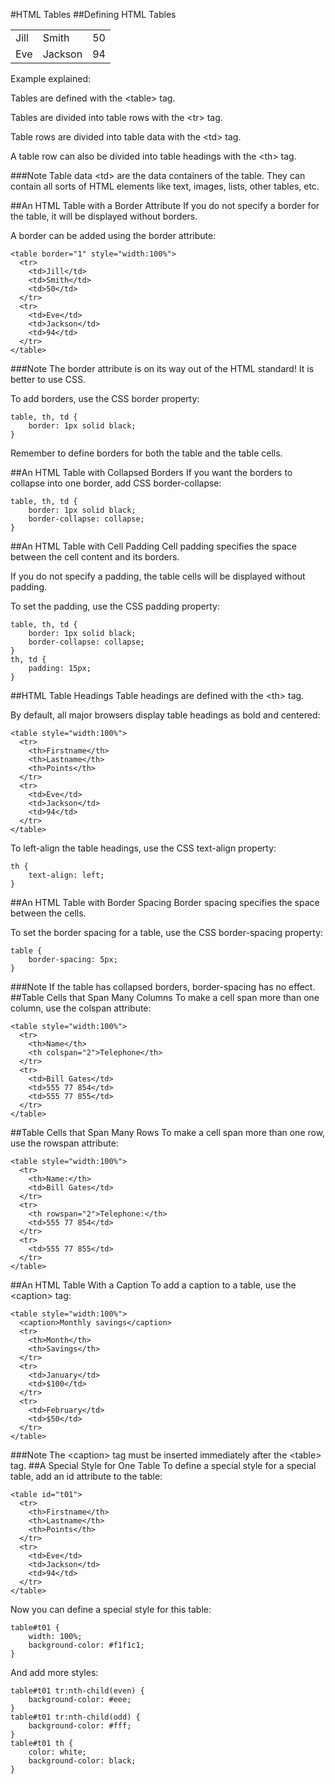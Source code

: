 #HTML Tables
##Defining HTML Tables
	<table style="width:100%">
	  <tr>
	    <td>Jill</td>
	    <td>Smith</td> 
	    <td>50</td>
	  </tr>
	  <tr>
	    <td>Eve</td>
	    <td>Jackson</td> 
	    <td>94</td>
	  </tr>
	</table>


	
Example explained:

Tables are defined with the \<table> tag.

Tables are divided into table rows with the \<tr> tag.

Table rows are divided into table data with the \<td> tag.

A table row can also be divided into table headings with the \<th> tag.

###Note
Table data \<td> are the data containers of the table.
They can contain all sorts of HTML elements like text, images, lists, other tables, etc.

##An HTML Table with a Border Attribute
If you do not specify a border for the table, it will be displayed without borders.

A border can be added using the border attribute:

	<table border="1" style="width:100%">
	  <tr>
	    <td>Jill</td>
	    <td>Smith</td> 
	    <td>50</td>
	  </tr>
	  <tr>
	    <td>Eve</td>
	    <td>Jackson</td> 
	    <td>94</td>
	  </tr>
	</table>

###Note	
The border attribute is on its way out of the HTML standard! It is better to use CSS.

To add borders, use the CSS border property:

	table, th, td {
	    border: 1px solid black;
	}

Remember to define borders for both the table and the table cells.

##An HTML Table with Collapsed Borders
If you want the borders to collapse into one border, add CSS border-collapse:

	table, th, td {
	    border: 1px solid black;
	    border-collapse: collapse;
	}

##An HTML Table with Cell Padding
Cell padding specifies the space between the cell content and its borders.

If you do not specify a padding, the table cells will be displayed without padding.

To set the padding, use the CSS padding property:

	table, th, td {
	    border: 1px solid black;
	    border-collapse: collapse;
	}
	th, td {
	    padding: 15px;
	}

##HTML Table Headings
Table headings are defined with the \<th> tag.

By default, all major browsers display table headings as bold and centered:

	<table style="width:100%">
	  <tr>
	    <th>Firstname</th>
	    <th>Lastname</th> 
	    <th>Points</th>
	  </tr>
	  <tr>
	    <td>Eve</td>
	    <td>Jackson</td> 
	    <td>94</td>
	  </tr>
	</table>

To left-align the table headings, use the CSS text-align property:


	th {
	    text-align: left;
	}

##An HTML Table with Border Spacing
Border spacing specifies the space between the cells.

To set the border spacing for a table, use the CSS border-spacing property:

	table {
	    border-spacing: 5px;
	}

###Note	
If the table has collapsed borders, border-spacing has no effect.
##Table Cells that Span Many Columns
To make a cell span more than one column, use the colspan attribute:

	<table style="width:100%">
	  <tr>
	    <th>Name</th>
	    <th colspan="2">Telephone</th>
	  </tr>
	  <tr>
	    <td>Bill Gates</td>
	    <td>555 77 854</td>
	    <td>555 77 855</td>
	  </tr>
	</table>

##Table Cells that Span Many Rows
To make a cell span more than one row, use the rowspan attribute:

	<table style="width:100%">
	  <tr>
	    <th>Name:</th>
	    <td>Bill Gates</td>
	  </tr>
	  <tr>
	    <th rowspan="2">Telephone:</th>
	    <td>555 77 854</td>
	  </tr>
	  <tr>
	    <td>555 77 855</td>
	  </tr>
	</table>

##An HTML Table With a Caption
To add a caption to a table, use the \<caption> tag:

	<table style="width:100%">
	  <caption>Monthly savings</caption>
	  <tr>
	    <th>Month</th>
	    <th>Savings</th>
	  </tr>
	  <tr>
	    <td>January</td>
	    <td>$100</td>
	  </tr>
	  <tr>
	    <td>February</td>
	    <td>$50</td>
	  </tr>
	</table>

###Note	
The \<caption> tag must be inserted immediately after the \<table> tag.
##A Special Style for One Table
To define a special style for a special table, add an id attribute to the table:


	<table id="t01">
	  <tr>
	    <th>Firstname</th>
	    <th>Lastname</th> 
	    <th>Points</th>
	  </tr>
	  <tr>
	    <td>Eve</td>
	    <td>Jackson</td> 
	    <td>94</td>
	  </tr>
	</table>
Now you can define a special style for this table:
	
	table#t01 {
	    width: 100%; 
	    background-color: #f1f1c1;
	}

And add more styles:

	table#t01 tr:nth-child(even) {
	    background-color: #eee;
	}
	table#t01 tr:nth-child(odd) {
	    background-color: #fff;
	}
	table#t01 th {
	    color: white;
	    background-color: black;
	}


